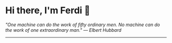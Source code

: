 <h1>Hi there, I'm Ferdi 👋</h1>

<p><em>
  "One machine can do the work of fifty ordinary men. No machine can do the work of one extraordinary man." — Elbert Hubbard
</em></p>

---
